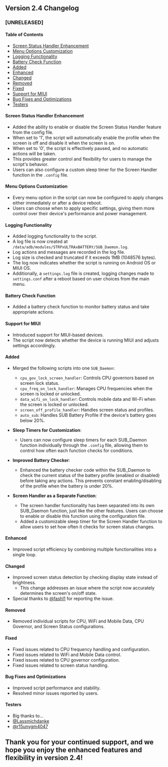 ## Version 2.4 Changelog

### [UNRELEASED]

#### Table of Contents
- [Screen Status Handler Enhancement](#screen-status-handler-enhancement)
- [Menu Options Customization](#menu-options-customization)
- [Logging Functionality](#logging-functionality)
- [Battery Check Function](#battery-check-function)
- [Added](#added)
- [Enhanced](#enhanced)
- [Changed](#changed)
- [Removed](#removed)
- [Fixed](#fixed)
- [Support for MIUI](#support-for-miui)
- [Bug Fixes and Optimizations](#bug-fixes-and-optimizations)
- [Testers](#testers)

#### Screen Status Handler Enhancement
- Added the ability to enable or disable the Screen Status Handler feature from the config file.
- When set to '1', the script will automatically enable the profile when the screen is off and disable it when the screen is on.
- When set to '0', the script is effectively paused, and no automatic actions will be taken.
- This provides greater control and flexibility for users to manage the script's behavior.
- Users can also configure a custom sleep timer for the Screen Handler function in the `.config` file.

#### Menu Options Customization
- Every menu option in the script can now be configured to apply changes either immediately or after a device reboot.
- Users can choose when to apply specific settings, giving them more control over their device's performance and power management.

#### Logging Functionality
- Added logging functionality to the script.
- A log file is now created at `/data/adb/modules/STRPxULTRAxBATTERY/SUB_Daemon.log`.
- Log actions and messages are recorded in the log file.
- Log size is checked and truncated if it exceeds 1MB (1048576 bytes).
- The log now indicates whether the script is running on Android OS or MIUI OS.
- Additionally, a `settings.log` file is created, logging changes made to `settings.conf` after a reboot based on user choices from the main menu.

#### Battery Check Function
- Added a battery check function to monitor battery status and take appropriate actions.

#### Support for MIUI
- Introduced support for MIUI-based devices.
- The script now detects whether the device is running MIUI and adjusts settings accordingly.

#### Added
- Merged the following scripts into one `SUB_Daemon`:
  - `cpu_gov_lock_screen_handler`: Controls CPU governors based on screen lock status.
  - `cpu_freq_on_lock_handler`: Manages CPU frequencies when the screen is locked or unlocked.
  - `data_wifi_on_lock_handler`: Controls mobile data and Wi-Fi when the screen is locked or unlocked.
  - `screen_off_profile_handler`: Handles screen status and profiles.
  - `auto_sub`:
    Handles SUB Battery Profile if the device's battery goes below 20%.

- **Sleep Timers for Customization**:
   - Users can now configure sleep timers for each SUB_Daemon function individually through the `.config` file, allowing them to control how often each function checks for conditions.

 - **Improved Battery Checker**:
   - Enhanced the battery checker code within the SUB_Daemon to check the current status of the battery profile (enabled or disabled) before taking any actions. This prevents constant enabling/disabling of the profile when the battery is under 20%.

- **Screen Handler as a Separate Function**:
   - The screen handler functionality has been separated into its own SUB_Daemon function, just like the other features. Users can choose to enable or disable this function using the configuration file.
   - Added a customizable sleep timer for the Screen Handler function to allow users to set how often it checks for screen status changes.

#### Enhanced
- Improved script efficiency by combining multiple functionalities into a single loop.

#### Changed
- Improved screen status detection by checking display state instead of brightness.
  - This change addresses an issue where the script now accurately determines the screen's on/off state.
- Special thanks to [@fashl1](https://t.me/fashl1) for reporting the issue.

#### Removed
- Removed individual scripts for CPU, WiFi and Mobile Data, CPU Governor, and Screen Status configurations.

#### Fixed
- Fixed issues related to CPU frequency handling and configuration.
- Fixed issues related to WiFi and Mobile Data control.
- Fixed issues related to CPU governor configuration.
- Fixed issues related to screen status handling.

#### Bug Fixes and Optimizations
- Improved script performance and stability.
- Resolved minor issues reported by users.

#### Testers
- Big thanks to...
- [@Lassmichdanke](https://t.me/Lassmichdanke)
- [@r15unygm4047](https://t.me/r15unygm4047)

Thank you for your continued support, and we hope you enjoy the enhanced features and flexibility in version 2.4!
------

